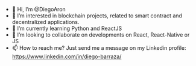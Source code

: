 - 👋 Hi, I’m @DiegoAron
- 👀 I’m interested in blockchain projects, related to smart contract and decentralized applications.
- 🌱 I’m currently learning Python and ReactJS
- 💞️ I’m looking to collaborate on developments on React, React-Native or JS
- 📫 How to reach me? Just send me a message on my Linkedin profile: https://www.linkedin.com/in/diego-barraza/ 

<!---
DiegoAron/DiegoAron is a ✨ special ✨ repository because its `README.md` (this file) appears on your GitHub profile.
You can click the Preview link to take a look at your changes.
--->
